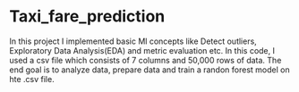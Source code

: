 # Taxi_fare_prediction

In this project I implemented basic Ml concepts like Detect outliers, Exploratory Data Analysis(EDA) and metric evaluation etc. In this code, I used a csv file which consists of 7 columns and 50,000 rows of data. The end goal is to analyze data, prepare data and train a randon forest model on hte .csv file.
